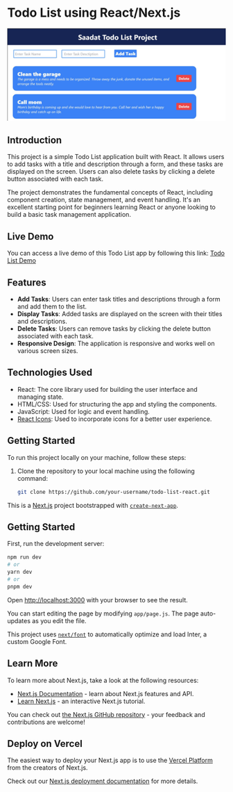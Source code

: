 # Todo List using React/Next.js

![Todo List Demo](/thumnail.JPG)

## Introduction

This project is a simple Todo List application built with React. It allows users to add tasks with a title and description through a form, and these tasks are displayed on the screen. Users can also delete tasks by clicking a delete button associated with each task.

The project demonstrates the fundamental concepts of React, including component creation, state management, and event handling. It's an excellent starting point for beginners learning React or anyone looking to build a basic task management application.

## Live Demo

You can access a live demo of this Todo List app by following this link: [Todo List Demo](https://example.com)

## Features

- **Add Tasks**: Users can enter task titles and descriptions through a form and add them to the list.
- **Display Tasks**: Added tasks are displayed on the screen with their titles and descriptions.
- **Delete Tasks**: Users can remove tasks by clicking the delete button associated with each task.
- **Responsive Design**: The application is responsive and works well on various screen sizes.

## Technologies Used

- React: The core library used for building the user interface and managing state.
- HTML/CSS: Used for structuring the app and styling the components.
- JavaScript: Used for logic and event handling.
- [React Icons](https://react-icons.github.io/react-icons/): Used to incorporate icons for a better user experience.

## Getting Started

To run this project locally on your machine, follow these steps:

1. Clone the repository to your local machine using the following command:
   ```bash
   git clone https://github.com/your-username/todo-list-react.git


This is a [Next.js](https://nextjs.org/) project bootstrapped with [`create-next-app`](https://github.com/vercel/next.js/tree/canary/packages/create-next-app).

## Getting Started

First, run the development server:

```bash
npm run dev
# or
yarn dev
# or
pnpm dev
```

Open [http://localhost:3000](http://localhost:3000) with your browser to see the result.

You can start editing the page by modifying `app/page.js`. The page auto-updates as you edit the file.

This project uses [`next/font`](https://nextjs.org/docs/basic-features/font-optimization) to automatically optimize and load Inter, a custom Google Font.

## Learn More

To learn more about Next.js, take a look at the following resources:

- [Next.js Documentation](https://nextjs.org/docs) - learn about Next.js features and API.
- [Learn Next.js](https://nextjs.org/learn) - an interactive Next.js tutorial.

You can check out [the Next.js GitHub repository](https://github.com/vercel/next.js/) - your feedback and contributions are welcome!

## Deploy on Vercel

The easiest way to deploy your Next.js app is to use the [Vercel Platform](https://vercel.com/new?utm_medium=default-template&filter=next.js&utm_source=create-next-app&utm_campaign=create-next-app-readme) from the creators of Next.js.

Check out our [Next.js deployment documentation](https://nextjs.org/docs/deployment) for more details.
